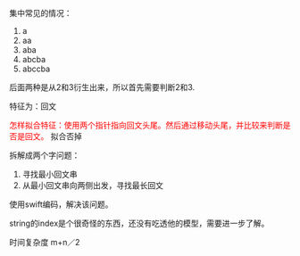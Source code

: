 集中常见的情况：

1. a
2. aa
3. aba
4. abcba
5. abccba

后面两种是从2和3衍生出来，所以首先需要判断2和3. 

特征为：回文

<font color=red>怎样拟合特征：使用两个指针指向回文头尾。然后通过移动头尾，并比较来判断是否是回文。</font> 拟合否掉

拆解成两个字问题：

1. 寻找最小回文串
2. 从最小回文串向两侧出发，寻找最长回文


使用swift编码，解决该问题。

string的index是个很奇怪的东西，还没有吃透他的模型，需要进一步了解。

时间复杂度 m+n／2 


